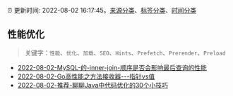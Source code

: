 :alarm_clock: 更新时间: 2022-08-02 16:17:45。[来源分类](../README.md)、[标签分类](../TAGS.md)、[时间分类](../TIMELINE.md)

## 性能优化


> 关键字：`性能`、`优化`、`加载`、`SEO`、`Hints`、`Prefetch`、`Prerender`、`Preload`



- [2022-08-02-MySQL-的-inner-join-顺序是否会影响最后查询的性能](https://www.v2ex.com/t/870321) 
- [2022-08-02-Go高性能之方法接收器---指针vs值](https://toutiao.io/k/ce3z1rn) 
- [2022-08-02-推荐-聊聊Java中代码优化的30个小技巧](https://toutiao.io/k/jv8g1r6) 